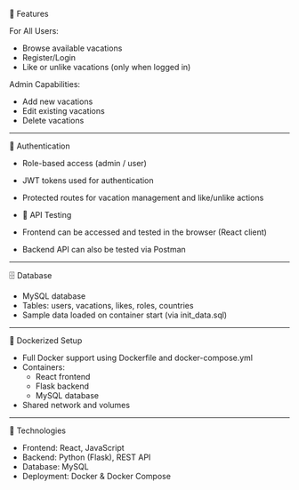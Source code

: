 📌 Features

For All Users:
- Browse available vacations  
- Register/Login  
- Like or unlike vacations (only when logged in)  

Admin Capabilities:
- Add new vacations  
- Edit existing vacations  
- Delete vacations  

---

🔐 Authentication
- Role-based access (admin / user)  
- JWT tokens used for authentication  
- Protected routes for vacation management and like/unlike actions

- 🧪 API Testing
- Frontend can be accessed and tested in the browser (React client)  
- Backend API can also be tested via Postman  

---

🗄 Database
- MySQL database  
- Tables: users, vacations, likes, roles, countries  
- Sample data loaded on container start (via init_data.sql)  

---

🐳 Dockerized Setup
- Full Docker support using Dockerfile and docker-compose.yml  
- Containers:  
  - React frontend  
  - Flask backend  
  - MySQL database  
- Shared network and volumes  

---

🚀 Technologies
- Frontend: React, JavaScript  
- Backend: Python (Flask), REST API  
- Database: MySQL  
- Deployment: Docker & Docker Compose

